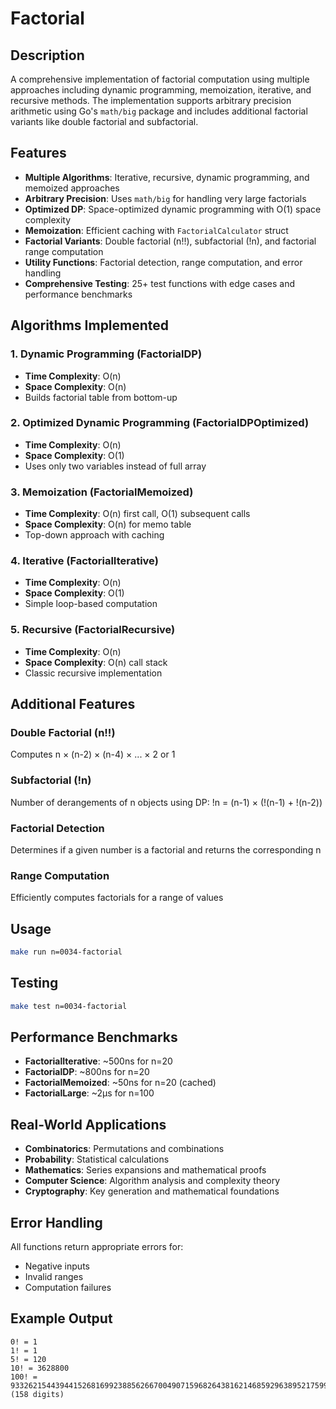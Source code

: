 # Factorial

## Description

A comprehensive implementation of factorial computation using multiple approaches including dynamic programming, memoization, iterative, and recursive methods. The implementation supports arbitrary precision arithmetic using Go's `math/big` package and includes additional factorial variants like double factorial and subfactorial.

## Features

- **Multiple Algorithms**: Iterative, recursive, dynamic programming, and memoized approaches
- **Arbitrary Precision**: Uses `math/big` for handling very large factorials
- **Optimized DP**: Space-optimized dynamic programming with O(1) space complexity
- **Memoization**: Efficient caching with `FactorialCalculator` struct
- **Factorial Variants**: Double factorial (n!!), subfactorial (!n), and factorial range computation
- **Utility Functions**: Factorial detection, range computation, and error handling
- **Comprehensive Testing**: 25+ test functions with edge cases and performance benchmarks

## Algorithms Implemented

### 1. Dynamic Programming (FactorialDP)

- **Time Complexity**: O(n)
- **Space Complexity**: O(n)
- Builds factorial table from bottom-up

### 2. Optimized Dynamic Programming (FactorialDPOptimized)

- **Time Complexity**: O(n)
- **Space Complexity**: O(1)
- Uses only two variables instead of full array

### 3. Memoization (FactorialMemoized)

- **Time Complexity**: O(n) first call, O(1) subsequent calls
- **Space Complexity**: O(n) for memo table
- Top-down approach with caching

### 4. Iterative (FactorialIterative)

- **Time Complexity**: O(n)
- **Space Complexity**: O(1)
- Simple loop-based computation

### 5. Recursive (FactorialRecursive)

- **Time Complexity**: O(n)
- **Space Complexity**: O(n) call stack
- Classic recursive implementation

## Additional Features

### Double Factorial (n!!)

Computes n × (n-2) × (n-4) × ... × 2 or 1

### Subfactorial (!n)

Number of derangements of n objects using DP: !n = (n-1) × (!(n-1) + !(n-2))

### Factorial Detection

Determines if a given number is a factorial and returns the corresponding n

### Range Computation

Efficiently computes factorials for a range of values

## Usage

```bash
make run n=0034-factorial
```

## Testing

```bash
make test n=0034-factorial
```

## Performance Benchmarks

- **FactorialIterative**: ~500ns for n=20
- **FactorialDP**: ~800ns for n=20
- **FactorialMemoized**: ~50ns for n=20 (cached)
- **FactorialLarge**: ~2μs for n=100

## Real-World Applications

- **Combinatorics**: Permutations and combinations
- **Probability**: Statistical calculations
- **Mathematics**: Series expansions and mathematical proofs
- **Computer Science**: Algorithm analysis and complexity theory
- **Cryptography**: Key generation and mathematical foundations

## Error Handling

All functions return appropriate errors for:

- Negative inputs
- Invalid ranges
- Computation failures

## Example Output

```
0! = 1
1! = 1
5! = 120
10! = 3628800
100! = 93326215443944152681699238856266700490715968264381621468592963895217599993229915608941463976156518286253697920827223758251185210916864000000000000000000000000 (158 digits)
```
